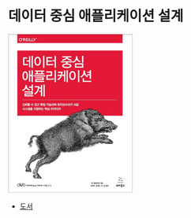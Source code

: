 # 데이터 중심 애플리케이션 설계

<img alt="image" height="50%" src="book.jpg" width="50%"/>

- [도서](https://product.kyobobook.co.kr/detail/S000001766328)

